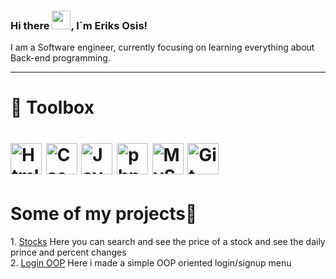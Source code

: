 ### Hi there <img src="https://raw.githubusercontent.com/MartinHeinz/MartinHeinz/master/wave.gif" width="30px">, I`m Eriks Osis!

<p>I am a Software engineer, currently focusing on learning everything about Back-end programming.</p>

---

<h1>

🧰 Toolbox


</h1>
<h1 content-align="justify">
<img src="https://user-images.githubusercontent.com/95690903/156365341-30937679-ab09-4b6b-adc0-8a1b3216c065.png" alt="Html5 logo" width="50" height="50"/> <img
 src="https://user-images.githubusercontent.com/95690903/156364821-755509fb-1cff-4669-b795-86739c4fe342.png" alt="Css3 logo" width="50" height="50"/>
<img src="https://user-images.githubusercontent.com/95690903/156365467-78f4758a-83c5-432c-befe-e4ce4fcef585.png" alt="Javascript logo" width="50" height="50"/>
<img src="https://user-images.githubusercontent.com/95690903/156365613-8476320f-6c55-46f3-b91e-3cef67686f18.png" alt="php logo" width="50" height="50"/>
<img src="https://user-images.githubusercontent.com/95690903/156365712-50da8233-07ef-44a6-932a-37fccef77297.png" alt="MySQL logo" width="50" height="50"/>
<img src="https://user-images.githubusercontent.com/95690903/156365958-d4e436e9-2cd0-40e0-9865-fe79b7aec63a.png" alt="Git logo" width="50" height="50"/>
</h1>



<h1>Some of my projects👾</h1>

<p>
1. <a href="https://github.com/EriksOsis/stocks">Stocks</a> Here you can search and see the price of a stock and see the daily prince and percent changes<br>
2. <a href="https://github.com/EriksOsis/Login-System">Login OOP</a> Here i made  a simple OOP oriented login/signup menu 
